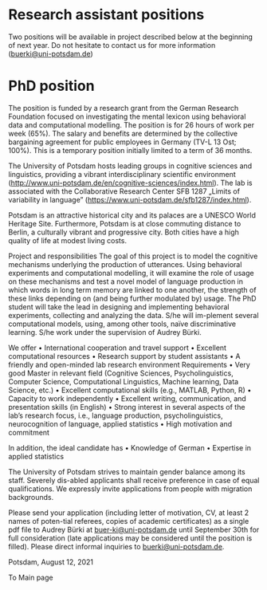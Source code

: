 
# Research assistant positions
Two positions will be available in project described below at the beginning of next year. Do not hesitate to contact us for more information (buerki@uni-potsdam.de)

# PhD position 

The position is funded by a research grant from the German Research Foundation focused on investigating the mental lexicon using behavioral data and computational modelling. The position is for 26 hours of work per week (65%). The salary and benefits are determined by the collective bargaining agreement for public employees in Germany (TV-L 13 Ost; 100%). This is a temporary position initially limited to a term of 36 months.

The University of Potsdam hosts leading groups in cognitive sciences and linguistics, providing a vibrant interdisciplinary scientific environment (http://www.uni-potsdam.de/en/cognitive-sciences/index.html). The lab is associated with the Collaborative Research Center SFB 1287 „Limits of variability in language” (https://www.uni-potsdam.de/sfb1287/index.html).

Potsdam is an attractive historical city and its palaces are a UNESCO World Heritage Site. Furthermore, Potsdam is at close commuting distance to Berlin, a culturally vibrant and progressive city. Both cities have a high quality of life at modest living costs.

Project and responsibilities
The goal of this project is to model the cognitive mechanisms underlying the production of utterances. Using behavioral experiments and computational modelling, it will examine the role of usage on these mechanisms and test a novel model of language production in which words in long term memory are linked to one another, the strength of these links depending on (and being further modulated by) usage. The PhD student will take the lead in designing and implementing behavioral experiments, collecting and analyzing the data. S/he will im-plement several computational models, using, among other tools, naïve discriminative learning. S/he work under the supervision of Audrey Bürki.

We offer
•	International cooperation and travel support
•	Excellent computational resources 
•	Research support by student assistants
•	A friendly and open-minded lab research environment
Requirements
•	Very good Master in relevant field (Cognitive Sciences, Psycholinguistics, Computer Science, Computational Linguistics, Machine learning, Data Science, etc.)
•	Excellent computational skills (e.g., MATLAB, Python, R)
•	Capacity to work independently
•	Excellent writing, communication, and presentation skills (in English)
•	Strong interest in several aspects of the lab’s research focus, i.e., language production, psycholinguistics, neurocognition of language, applied statistics
•	High motivation and commitment

In addition, the ideal candidate has
•	Knowledge of German
•	Expertise in applied statistics

The University of Potsdam strives to maintain gender balance among its staff. Severely dis-abled applicants shall receive preference in case of equal qualifications. We expressly invite applications from people with migration backgrounds.

Please send your application (including letter of motivation, CV, at least 2 names of poten-tial referees, copies of academic certificates) as a single pdf file to Audrey Bürki at buer-ki@uni-potsdam.de until September 30th for full consideration (late applications may be considered until the position is filled). Please direct informal inquiries to buerki@uni-potsdam.de.


Potsdam, August 12, 2021


To Main page
